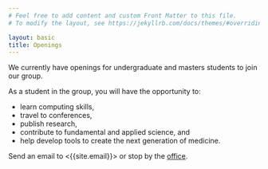 ```yaml
---
# Feel free to add content and custom Front Matter to this file.
# To modify the layout, see https://jekyllrb.com/docs/themes/#overriding-theme-defaults

layout: basic
title: Openings
---
```

We currently have openings for undergraduate and masters students to join our group.

As a student in the group, you will have the opportunity to:

* learn computing skills,
* travel to conferences,
* publish research,
* contribute to fundamental and applied science, and
* help develop tools to create the next generation of medicine.

Send an email to <{{site.email}}> or stop by the [office](/contact.html).
